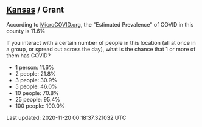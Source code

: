 
## [Kansas](/united-states/kansas) / Grant

According to [MicroCOVID.org](http://microcovid.org),
the "Estimated Prevalence" of COVID in this county is 11.6%

If you interact with a certain number of people in this location
(all at once in a group, or spread out across the day), what is the chance that
1 or more of them has COVID?

- 1 person: 11.6%
- 2 people: 21.8%
- 3 people: 30.9%
- 5 people: 46.0%
- 10 people: 70.8%
- 25 people: 95.4%
- 100 people: 100.0%

Last updated: 2020-11-20 00:18:37.321032 UTC
